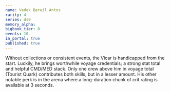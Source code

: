 ```yaml
---
name: Vedek Bareil Antos
rarity: 4
series: ds9
memory_alpha:
bigbook_tier: 8
events: 10
in_portal: true
published: true
---
```


Without collections or consistent events, the Vicar is handicapped from the start. Luckily, he brings worthwhile voyage credentials; a strong stat total and helpful CMD/MED stack. Only one crew above him in voyage total (Tourist Quark) contributes both skills, but in a lesser amount. His other notable perk is in the arena where a long-duration chunk of crit rating is available at 3 seconds.
